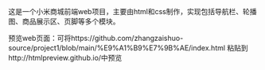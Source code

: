 这是一个小米商城前端web项目，主要由html和css制作，实现包括导航栏、轮播图、商品展示区、页脚等多个模块。

预览web页面：可将https://github.com/zhangzaishuo-source/project1/blob/main/%E9%A1%B9%E7%9B%AE/index.html  粘贴到http://htmlpreview.github.io/中预览
